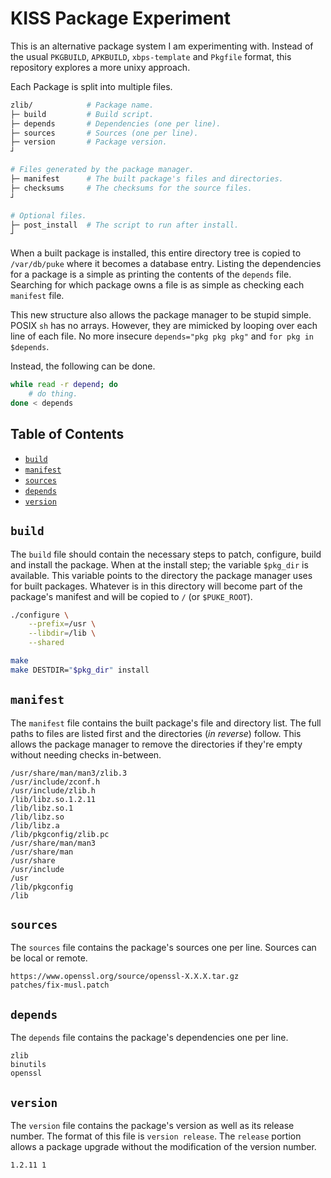 # KISS Package Experiment

This is an alternative package system I am experimenting with. Instead of the usual `PKGBUILD`, `APKBUILD`, `xbps-template` and `Pkgfile` format, this repository explores a more unixy approach.

Each Package is split into multiple files.

```sh
zlib/            # Package name.
├─ build         # Build script.
├─ depends       # Dependencies (one per line).
├─ sources       # Sources (one per line).
├─ version       # Package version.
┘

# Files generated by the package manager.
├─ manifest      # The built package's files and directories.
├─ checksums     # The checksums for the source files.
┘

# Optional files.
├─ post_install  # The script to run after install.
┘
```

When a built package is installed, this entire directory tree is copied to `/var/db/puke` where it becomes a database entry. Listing the dependencies for a package is a simple as printing the contents of the `depends` file. Searching for which package owns a file is as simple as checking each `manifest` file.

This new structure also allows the package manager to be stupid simple. POSIX `sh` has no arrays. However, they are mimicked by looping over each line of each file. No more insecure `depends="pkg pkg pkg"` and `for pkg in $depends`.

Instead, the following can be done.

```sh
while read -r depend; do
    # do thing.
done < depends
```

## Table of Contents

<!-- vim-markdown-toc GFM -->

* [`build`](#build)
* [`manifest`](#manifest)
* [`sources`](#sources)
* [`depends`](#depends)
* [`version`](#version)

<!-- vim-markdown-toc -->

## `build`

The `build` file should contain the necessary steps to patch, configure, build and install the package. When at the install step; the variable `$pkg_dir` is available. This variable points to the directory the package manager uses for built packages. Whatever is in this directory will become part of the package's manifest and will be copied to `/` (or `$PUKE_ROOT`).

```sh
./configure \
    --prefix=/usr \
    --libdir=/lib \
    --shared

make
make DESTDIR="$pkg_dir" install
```

## `manifest`

The `manifest` file contains the built package's file and directory list. The full paths to files are listed first and the directories (*in reverse*) follow. This allows the package manager to remove the directories if they're empty without needing checks in-between.

```
/usr/share/man/man3/zlib.3
/usr/include/zconf.h
/usr/include/zlib.h
/lib/libz.so.1.2.11
/lib/libz.so.1
/lib/libz.so
/lib/libz.a
/lib/pkgconfig/zlib.pc
/usr/share/man/man3
/usr/share/man
/usr/share
/usr/include
/usr
/lib/pkgconfig
/lib
```

## `sources`

The `sources` file contains the package's sources one per line. Sources can be local or remote.

```
https://www.openssl.org/source/openssl-X.X.X.tar.gz
patches/fix-musl.patch
```

## `depends`

The `depends` file contains the package's dependencies one per line.

```
zlib
binutils
openssl
```

## `version`

The `version` file contains the package's version as well as its release number. The format of this file is `version release`. The `release` portion allows a package upgrade without the modification of the version number.

```
1.2.11 1
```
